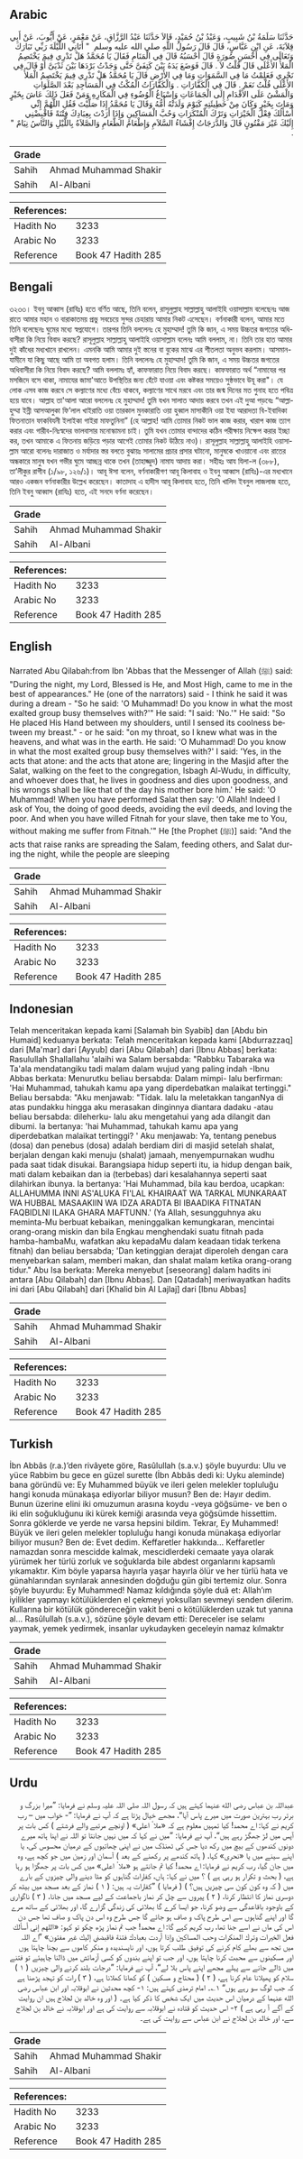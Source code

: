 ## Arabic


<div dir="rtl" lang="ar" style={{fontSize:'larger',backgroundColor:'#f8f9fa',padding:20}}>
حَدَّثَنَا سَلَمَةُ بْنُ شَبِيبٍ، وَعَبْدُ بْنُ حُمَيْدٍ، قَالاَ حَدَّثَنَا عَبْدُ الرَّزَّاقِ، عَنْ مَعْمَرٍ، عَنْ أَيُّوبَ، عَنْ أَبِي قِلاَبَةَ، عَنِ ابْنِ عَبَّاسٍ، قَالَ قَالَ رَسُولُ اللَّهِ صلى الله عليه وسلم ‏ "‏ أَتَانِي اللَّيْلَةَ رَبِّي تَبَارَكَ وَتَعَالَى فِي أَحْسَنِ صُورَةٍ قَالَ أَحْسَبُهُ قَالَ فِي الْمَنَامِ فَقَالَ يَا مُحَمَّدُ هَلْ تَدْرِي فِيمَ يَخْتَصِمُ الْمَلأُ الأَعْلَى قَالَ قُلْتُ لاَ ‏.‏ قَالَ فَوَضَعَ يَدَهُ بَيْنَ كَتِفَىَّ حَتَّى وَجَدْتُ بَرْدَهَا بَيْنَ ثَدْيَىَّ أَوْ قَالَ فِي نَحْرِي فَعَلِمْتُ مَا فِي السَّمَوَاتِ وَمَا فِي الأَرْضِ قَالَ يَا مُحَمَّدُ هَلْ تَدْرِي فِيمَ يَخْتَصِمُ الْمَلأُ الأَعْلَى قُلْتُ نَعَمْ ‏.‏ قَالَ فِي الْكَفَّارَاتِ ‏.‏ وَالْكَفَّارَاتُ الْمُكْثُ فِي الْمَسَاجِدِ بَعْدَ الصَّلَوَاتِ وَالْمَشْىُ عَلَى الأَقْدَامِ إِلَى الْجَمَاعَاتِ وَإِسْبَاغُ الْوُضُوءِ فِي الْمَكَارِهِ وَمَنْ فَعَلَ ذَلِكَ عَاشَ بِخَيْرٍ وَمَاتَ بِخَيْرٍ وَكَانَ مِنْ خَطِيئَتِهِ كَيَوْمَ وَلَدَتْهُ أُمُّهُ وَقَالَ يَا مُحَمَّدُ إِذَا صَلَّيْتَ فَقُلِ اللَّهُمَّ إِنِّي أَسْأَلُكَ فِعْلَ الْخَيْرَاتِ وَتَرْكَ الْمُنْكَرَاتِ وَحُبَّ الْمَسَاكِينِ وَإِذَا أَرَدْتَ بِعِبَادِكَ فِتْنَةً فَاقْبِضْنِي إِلَيْكَ غَيْرَ مَفْتُونٍ قَالَ وَالدَّرَجَاتُ إِفْشَاءُ السَّلاَمِ وَإِطْعَامُ الطَّعَامِ وَالصَّلاَةُ بِاللَّيْلِ وَالنَّاسُ نِيَامٌ ‏"‏ ‏.‏
</div>
<div style={{backgroundColor:'#f8f9fa',padding:20, marginBottom: 10}}><table> <thead> <tr> <th>Grade</th> <th></th> </tr> </thead> <tbody> <tr><td>Sahih</td><td>Ahmad Muhammad Shakir</td></tr><tr><td>Sahih</td><td>Al-Albani</td></tr></tbody></table><table> <thead> <tr> <th>References:</th> <th></th> </tr> </thead> <tbody><tr><td>Hadith No</td><td>3233</td></tr><tr><td>Arabic No</td><td>3233</td></tr><tr><td>Reference</td><td>Book 47 Hadith 285</td></tr></tbody></table></div>

## Bengali


<div dir="ltr" lang="bn" style={{fontSize:'larger',backgroundColor:'#f8f9fa',padding:20}}>
৩২৩৩। ইবনু আব্বাস (রাযিঃ) হতে বর্ণিত আছে, তিনি বলেন, রাসূলুল্লাহ সাল্লাল্লাহু আলাইহি ওয়াসাল্লাম বলেছেনঃ আজ রাতে আমার মহান ও বারাকাতময় প্ৰভু সবচেয়ে সুন্দর চেহারায় আমার নিকট এসেছেন। বর্ণনাকারী বলেন, আমার মতে তিনি বলেছেনঃ ঘুমের মধ্যে স্বপ্নযোগে। তারপর তিনি বললেনঃ হে মুহাম্মাদ! তুমি কি জান, এ সময় উচ্চতর জগতের অধিবাসীরা কি নিয়ে বিবাদ করছে? রাসূলুল্লাহ সাল্লাল্লাহু আলাইহি ওয়াসাল্লাম বলেনঃ আমি বললাম, না। তিনি তার হাত আমার দুই কাঁধের মধ্যখানে রাখলেন। এমনকি আমি আমার দুই স্তনের বা বুকের মাঝে এর শীতলতা অনুভব করলাম। আসমান-যামীনে যা কিছু আছে আমি তা অবগত হলাম। তিনি বললেনঃ হে মুহাম্মাদ! তুমি কি জান, এ সময় উচ্চতর জগতের অধিবাসীরা কি নিয়ে বিবাদ করছে? আমি বললামঃ হ্যাঁ, কাফফারাত নিয়ে বিবাদ করছে। কাফফারাত অর্থ “নামাযের পর মসজিদে বসে থাকা, নামাযের জামা'আতে উপস্থিতির জন্য হেঁটে যাওয়া এবং কষ্টকর সময়েও সুষ্ঠভাবে উযূ করা"। যে লোক এসব কাজ করবে সে কল্যাণের মধ্যে বেঁচে থাকবে, কল্যাণের সাথে মরবে এবং তার জন্ম দিনের মত গুনাহ হতে পবিত্র হয়ে যাবে। আল্লাহ তা'আলা আরো বললেনঃ হে মুহাম্মাদ! তুমি যখন সালাত আদায় করবে তখন এই দুআ পড়বেঃ “আল্লাহুম্মা ইন্নী আসআলুকা ফি’লাল খাইরাতি ওয়া তারকাল মুনকারাতি ওয়া হুব্বাল মাসাকীনি ওয়া ইযা আরাদতা বি-ইবাদিকা ফিতনাতান ফাকবিযনী ইলাইকা গাইরা মাফতুনিনা” (হে আল্লাহ! আমি তোমার নিকট ভাল কাজ করার, খারাপ কাজ ত্যাগ করার এবং গারীব-নিঃস্বদের ভালবাসার মনোস্কামনা চাই। তুমি যখন তোমার বান্দাদের কঠিন পরীক্ষায় নিক্ষেপ করার ইচ্ছা কর, তখন আমাকে এ ফিতনায় জড়িয়ে পড়ার আগেই তোমার নিকট উঠিয়ে নাও)। রাসূলুল্লাহ সাল্লাল্লাহু আলাইহি ওয়াসাল্লাম আরো বলেনঃ দারাজাত ও মর্যাদার স্তর বলতে বুঝায়ঃ সালামের প্রচার প্রসার ঘটানো, মানুষকে খাওয়ানো এবং রাতের অন্ধকারে মানুষ যখন গভীর ঘুমে আচ্ছন্ন থাকে তখন (তাহাজ্জুদ) নামায আদায় করা। সহীহঃ আয যিলা-ল (৩৮৮), তা’লীকুর রাগীব (১/৯৮, ১২৬/১)। আবূ ঈসা বলেন, বর্ণনাকারীগণ আবূ কিলাবাহ ও ইবনু আব্বাস (রাযিঃ)-এর মধ্যখানে আরও একজন বর্ণনাকারীর উল্লেখ করেছেন। কাতাদাহ এ হাদীস আবূ কিলাবাহ হতে, তিনি খালিদ ইবনুল লাজলাজ হতে, তিনি ইবনু আব্বাস (রাযিঃ) হতে, এই সনদে বর্ণনা করেছেন।
</div>
<div style={{backgroundColor:'#f8f9fa',padding:20, marginBottom: 10}}><table> <thead> <tr> <th>Grade</th> <th></th> </tr> </thead> <tbody> <tr><td>Sahih</td><td>Ahmad Muhammad Shakir</td></tr><tr><td>Sahih</td><td>Al-Albani</td></tr></tbody></table><table> <thead> <tr> <th>References:</th> <th></th> </tr> </thead> <tbody><tr><td>Hadith No</td><td>3233</td></tr><tr><td>Arabic No</td><td>3233</td></tr><tr><td>Reference</td><td>Book 47 Hadith 285</td></tr></tbody></table></div>

## English


<div dir="ltr" lang="en" style={{fontSize:'larger',backgroundColor:'#f8f9fa',padding:20}}>
Narrated Abu Qilabah:from Ibn 'Abbas that the Messenger of Allah (ﷺ) said: "During the night, my Lord, Blessed is He, and Most High, came to me in the best of appearances." He (one of the narrators) said - I think he said it was during a dream - "So he said: 'O Muhammad! Do you know in what the most exalted group busy themselves with?'" He said: "I said: 'No.'" He said: "So He placed His Hand between my shoulders, until I sensed its coolness between my breast." - or he said: "on my throat, so I knew what was in the heavens, and what was in the earth. He said: 'O Muhammad! Do you know in what the most exalted group busy themselves with?' I said: 'Yes, in the acts that atone: and the acts that atone are; lingering in the Masjid after the Salat, walking on the feet to the congregation, Isbagh Al-Wudu, in difficulty, and whoever does that, he lives in goodness and dies upon goodness, and his wrongs shall be like that of the day his mother bore him.' He said: 'O Muhammad! When you have performed Salat then say: 'O Allah! Indeed I ask of You, the doing of good deeds, avoiding the evil deeds, and loving the poor. And when you have willed Fitnah for your slave, then take me to You, without making me suffer from Fitnah.'" He [the Prophet (ﷺ)] said: "And the acts that raise ranks are spreading the Salam, feeding others, and Salat during the night, while the people are sleeping
</div>
<div style={{backgroundColor:'#f8f9fa',padding:20, marginBottom: 10}}><table> <thead> <tr> <th>Grade</th> <th></th> </tr> </thead> <tbody> <tr><td>Sahih</td><td>Ahmad Muhammad Shakir</td></tr><tr><td>Sahih</td><td>Al-Albani</td></tr></tbody></table><table> <thead> <tr> <th>References:</th> <th></th> </tr> </thead> <tbody><tr><td>Hadith No</td><td>3233</td></tr><tr><td>Arabic No</td><td>3233</td></tr><tr><td>Reference</td><td>Book 47 Hadith 285</td></tr></tbody></table></div>

## Indonesian


<div dir="ltr" lang="id" style={{fontSize:'larger',backgroundColor:'#f8f9fa',padding:20}}>
Telah menceritakan kepada kami [Salamah bin Syabib] dan [Abdu bin Humaid] keduanya berkata: Telah menceritakan kepada kami [Abdurrazzaq] dari [Ma'mar] dari [Ayyub] dari [Abu Qilabah] dari [Ibnu Abbas] berkata: Rasulullah Shallallahu 'alaihi wa Salam bersabda: "Rabbku Tabaraka wa Ta'ala mendatangiku tadi malam dalam wujud yang paling indah -Ibnu Abbas berkata: Menurutku beliau bersabda: Dalam mimpi- lalu berfirman: 'Hai Muhammad, tahukah kamu apa yang diperdebatkan malaikat tertinggi." Beliau bersabda: "Aku menjawab: "Tidak. lalu Ia meletakkan tanganNya di atas pundakku hingga aku merasakan dinginnya diantara dadaku -atau beliau bersabda: dileherku- lalu aku mengetahui yang ada dilangit dan dibumi. Ia bertanya: 'hai Muhammad, tahukah kamu apa yang diperdebatkan malaikat tertinggi? ' Aku menjawab: Ya, tentang penebus (dosa) dan penebus (dosa) adalah berdiam diri di masjid setelah shalat, berjalan dengan kaki menuju (shalat) jamaah, menyempurnakan wudhu pada saat tidak disukai. Barangsiapa hidup seperti itu, ia hidup dengan baik, mati dalam kebaikan dan ia (terbebas) dari kesalahannya seperti saat dilahirkan ibunya. Ia bertanya: 'Hai Muhammad, bila kau berdoa, ucapkan: ALLAHUMMA INNI AS'ALUKA FI'LAL KHAIRAAT WA TARKAL MUNKARAAT WA HUBBAL MASAAKIIN WA IDZA ARADTA BI IBAADIKA FITNATAN FAQBIDLNI ILAKA GHARA MAFTUNN.' (Ya Allah, sesungguhnya aku meminta-Mu berbuat kebaikan, meninggalkan kemungkaran, mencintai orang-orang miskin dan bila Engkau menghendaki suatu fitnah pada hamba-hambaMu, wafatkan aku kepadaMu dalam keadaan tidak terkena fitnah) dan beliau bersabda; 'Dan ketinggian derajat diperoleh dengan cara menyebarkan salam, memberi makan, dan shalat malam ketika orang-orang tidur." Abu Isa berkata: Mereka menyebut [seseorang] dalam hadits ini antara [Abu Qilabah] dan [Ibnu Abbas]. Dan [Qatadah] meriwayatkan hadits ini dari [Abu Qilabah] dari [Khalid bin Al Lajlaj] dari [Ibnu Abbas]
</div>
<div style={{backgroundColor:'#f8f9fa',padding:20, marginBottom: 10}}><table> <thead> <tr> <th>Grade</th> <th></th> </tr> </thead> <tbody> <tr><td>Sahih</td><td>Ahmad Muhammad Shakir</td></tr><tr><td>Sahih</td><td>Al-Albani</td></tr></tbody></table><table> <thead> <tr> <th>References:</th> <th></th> </tr> </thead> <tbody><tr><td>Hadith No</td><td>3233</td></tr><tr><td>Arabic No</td><td>3233</td></tr><tr><td>Reference</td><td>Book 47 Hadith 285</td></tr></tbody></table></div>

## Turkish


<div dir="ltr" lang="tr" style={{fontSize:'larger',backgroundColor:'#f8f9fa',padding:20}}>
İbn Abbâs (r.a.)’den rivâyete göre, Rasûlullah (s.a.v.) şöyle buyurdu: Ulu ve yüce Rabbim bu gece en güzel surette (İbn Abbâs dedi ki: Uyku aleminde) bana göründü ve: Ey Muhammed büyük ve ileri gelen melekler topluluğu hangi konuda münakaşa ediyorlar biliyor musun? Ben de: Hayır dedim. Bunun üzerine elini iki omuzumun arasına koydu -veya göğsüme- ve ben o iki elin soğukluğunu iki kürek kemiği arasında veya göğsümde hissettim. Sonra göklerde ve yerde ne varsa hepsini bildim. Tekrar, Ey Muhammed! Büyük ve ileri gelen melekler topluluğu hangi konuda münakaşa ediyorlar biliyor musun? Ben de: Evet dedim. Keffaretler hakkında… Keffaretler namazdan sonra mescidde kalmak, mescidlerdeki cemaate yaya olarak yürümek her türlü zorluk ve soğuklarda bile abdest organlarını kapsamlı yıkamaktır. Kim böyle yaparsa hayırla yaşar hayırla ölür ve her türlü hata ve günahlarından sıyrılarak annesinden doğduğu gün gibi tertemiz olur. Sonra şöyle buyurdu: Ey Muhammed! Namaz kıldığında şöyle duâ et: Allah’ım iyilikler yapmayı kötülüklerden el çekmeyi yoksulları sevmeyi senden dilerim. Kullarına bir kötülük göndereceğin vakit beni o kötülüklerden uzak tut yanına al… Rasûlullah (s.a.v.), sözüne şöyle devam etti: Dereceler ise selamı yaymak, yemek yedirmek, insanlar uykudayken geceleyin namaz kılmaktır
</div>
<div style={{backgroundColor:'#f8f9fa',padding:20, marginBottom: 10}}><table> <thead> <tr> <th>Grade</th> <th></th> </tr> </thead> <tbody> <tr><td>Sahih</td><td>Ahmad Muhammad Shakir</td></tr><tr><td>Sahih</td><td>Al-Albani</td></tr></tbody></table><table> <thead> <tr> <th>References:</th> <th></th> </tr> </thead> <tbody><tr><td>Hadith No</td><td>3233</td></tr><tr><td>Arabic No</td><td>3233</td></tr><tr><td>Reference</td><td>Book 47 Hadith 285</td></tr></tbody></table></div>

## Urdu


<div dir="rtl" lang="ur" style={{fontSize:'larger',backgroundColor:'#f8f9fa',padding:20}}>
عبداللہ بن عباس رضی الله عنہما کہتے ہیں کہ رسول اللہ صلی اللہ علیہ وسلم نے فرمایا: ”میرا بزرگ و برتر رب بہترین صورت میں میرے پاس آیا“، مجھے خیال پڑتا ہے کہ آپ نے فرمایا: ”- خواب میں – رب کریم نے کہا: اے محمد! کیا تمہیں معلوم ہے کہ «ملا ٔ اعلی» ( اونچے مرتبے والے فرشتے ) کس بات پر آپس میں لڑ جھگڑ رہے ہیں“، آپ نے فرمایا: ”میں نے کہا کہ میں نہیں جانتا تو اللہ نے اپنا ہاتھ میرے دونوں کندھوں کے بیچ میں رکھ دیا جس کی ٹھنڈک میں نے اپنی چھاتیوں کے درمیان محسوس کی، یا اپنے سینے میں یا «نحری» کہا، ( ہاتھ کندھے پر رکھنے کے بعد ) آسمان اور زمین میں جو کچھ ہے، وہ میں جان گیا، رب کریم نے فرمایا: اے محمد! کیا تم جانتے ہو «ملا ٔ اعلی» میں کس بات پر جھگڑا ہو رہا ہے، ( بحث و تکرار ہو رہی ہے ) ؟ میں نے کہا: ہاں، کفارات گناہوں کو مٹا دینے والی چیزوں کے بارے میں ( کہ وہ کون کون سی چیزیں ہیں؟ ) ( فرمایا ) ”کفارات یہ ہیں: ( ۱ ) نماز کے بعد مسجد میں بیٹھ کر دوسری نماز کا انتظار کرنا، ( ۲ ) پیروں سے چل کر نماز باجماعت کے لیے مسجد میں جانا، ( ۳ ) ناگواری کے باوجود باقاعدگی سے وضو کرنا، جو ایسا کرے گا بھلائی کی زندگی گزارے گا، اور بھلائی کے ساتھ مرے گا اور اپنے گناہوں سے اس طرح پاک و صاف ہو جائے گا جس طرح وہ اس دن پاک و صاف تھا جس دن اس کی ماں نے اسے جنا تھا، رب کریم کہے گا: اے محمد! جب تم نماز پڑھ چکو تو کہو: «اللهم إني أسألك فعل الخيرات وترك المنكرات وحب المساكين وإذا أردت بعبادك فتنة فاقبضني إليك غير مفتون» ”اے اللہ میں تجھ سے بھلے کام کرنے کی توفیق طلب کرتا ہوں، اور ناپسندیدہ و منکر کاموں سے بچنا چاہتا ہوں اور مسکینوں سے محبت کرنا چاہتا ہوں، اور جب تو اپنے بندوں کو کسی آزمائش میں ڈالنا چاہیئے تو فتنے میں ڈالے جانے سے پہلے مجھے اپنے پاس بلا لے“، آپ نے فرمایا: ”درجات بلند کرنے والی چیزیں ( ۱ ) سلام کو پھیلانا عام کرنا ہے، ( ۲ ) ( محتاج و مسکین ) کو کھانا کھلانا ہے، ( ۳ ) رات کو تہجد پڑھنا ہے کہ جب لوگ سو رہے ہوں“ ۱؎۔ امام ترمذی کہتے ہیں: ۱- کچھ محدثین نے ابوقلابہ اور ابن عباس رضی الله عنہما کے درمیان اس حدیث میں ایک شخص کا ذکر کیا ہے۔ ( اور وہ خالد بن لجلاج ہیں ان روایت کے آگے آ رہی ہے ) ۲- اس حدیث کو قتادہ نے ابوقلابہ سے روایت کی ہے اور ابوقلابہ نے خالد بن لجلاج سے، اور خالد بن لجلاج نے ابن عباس سے روایت کی ہے۔
</div>
<div style={{backgroundColor:'#f8f9fa',padding:20, marginBottom: 10}}><table> <thead> <tr> <th>Grade</th> <th></th> </tr> </thead> <tbody> <tr><td>Sahih</td><td>Ahmad Muhammad Shakir</td></tr><tr><td>Sahih</td><td>Al-Albani</td></tr></tbody></table><table> <thead> <tr> <th>References:</th> <th></th> </tr> </thead> <tbody><tr><td>Hadith No</td><td>3233</td></tr><tr><td>Arabic No</td><td>3233</td></tr><tr><td>Reference</td><td>Book 47 Hadith 285</td></tr></tbody></table></div>